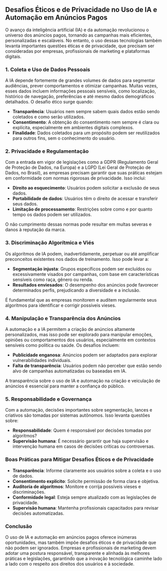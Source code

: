 
## Desafios Éticos e de Privacidade no Uso de IA e Automação em Anúncios Pagos

O avanço da inteligência artificial (IA) e da automação revolucionou o universo dos anúncios pagos, tornando as campanhas mais eficientes, personalizadas e escaláveis. No entanto, o uso dessas tecnologias também levanta importantes questões éticas e de privacidade, que precisam ser consideradas por empresas, profissionais de marketing e plataformas digitais.

### 1. Coleta e Uso de Dados Pessoais

A IA depende fortemente de grandes volumes de dados para segmentar audiências, prever comportamentos e otimizar campanhas. Muitas vezes, esses dados incluem informações pessoais sensíveis, como localização, histórico de navegação, preferências e até mesmo dados demográficos detalhados. O desafio ético surge quando:

- **Transparência**: Usuários nem sempre sabem quais dados estão sendo coletados e como serão utilizados.
- **Consentimento**: A obtenção do consentimento nem sempre é clara ou explícita, especialmente em ambientes digitais complexos.
- **Finalidade**: Dados coletados para um propósito podem ser reutilizados para outros fins, sem o conhecimento do usuário.

### 2. Privacidade e Regulamentação

Com a entrada em vigor de legislações como a GDPR (Regulamento Geral de Proteção de Dados, na Europa) e a LGPD (Lei Geral de Proteção de Dados, no Brasil), as empresas precisam garantir que suas práticas estejam em conformidade com normas rigorosas de privacidade. Isso inclui:

- **Direito ao esquecimento**: Usuários podem solicitar a exclusão de seus dados.
- **Portabilidade de dados**: Usuários têm o direito de acessar e transferir seus dados.
- **Limitação de processamento**: Restrições sobre como e por quanto tempo os dados podem ser utilizados.

O não cumprimento dessas normas pode resultar em multas severas e danos à reputação da marca.

### 3. Discriminação Algorítmica e Viés

Os algoritmos de IA podem, inadvertidamente, perpetuar ou até amplificar preconceitos existentes nos dados de treinamento. Isso pode levar a:

- **Segmentação injusta**: Grupos específicos podem ser excluídos ou excessivamente visados por campanhas, com base em características sensíveis como raça, gênero ou renda.
- **Resultados enviesados**: O desempenho dos anúncios pode favorecer determinados perfis, prejudicando a diversidade e a inclusão.

É fundamental que as empresas monitorem e auditem regularmente seus algoritmos para identificar e corrigir possíveis vieses.

### 4. Manipulação e Transparência dos Anúncios

A automação e a IA permitem a criação de anúncios altamente personalizados, mas isso pode ser explorado para manipular emoções, opiniões ou comportamentos dos usuários, especialmente em contextos sensíveis como política ou saúde. Os desafios incluem:

- **Publicidade enganosa**: Anúncios podem ser adaptados para explorar vulnerabilidades individuais.
- **Falta de transparência**: Usuários podem não perceber que estão sendo alvo de campanhas automatizadas ou baseadas em IA.

A transparência sobre o uso de IA e automação na criação e veiculação de anúncios é essencial para manter a confiança do público.

### 5. Responsabilidade e Governança

Com a automação, decisões importantes sobre segmentação, lances e criativos são tomadas por sistemas autônomos. Isso levanta questões sobre:

- **Responsabilidade**: Quem é responsável por decisões tomadas por algoritmos?
- **Supervisão humana**: É necessário garantir que haja supervisão e intervenção humana em casos de decisões críticas ou controversas.

### Boas Práticas para Mitigar Desafios Éticos e de Privacidade

- **Transparência**: Informe claramente aos usuários sobre a coleta e o uso de dados.
- **Consentimento explícito**: Solicite permissão de forma clara e objetiva.
- **Auditoria de algoritmos**: Monitore e corrija possíveis vieses e discriminações.
- **Conformidade legal**: Esteja sempre atualizado com as legislações de privacidade.
- **Supervisão humana**: Mantenha profissionais capacitados para revisar decisões automatizadas.

### Conclusão

O uso de IA e automação em anúncios pagos oferece inúmeras oportunidades, mas também impõe desafios éticos e de privacidade que não podem ser ignorados. Empresas e profissionais de marketing devem adotar uma postura responsável, transparente e alinhada às melhores práticas e legislações, garantindo que a inovação tecnológica caminhe lado a lado com o respeito aos direitos dos usuários e à sociedade.

```